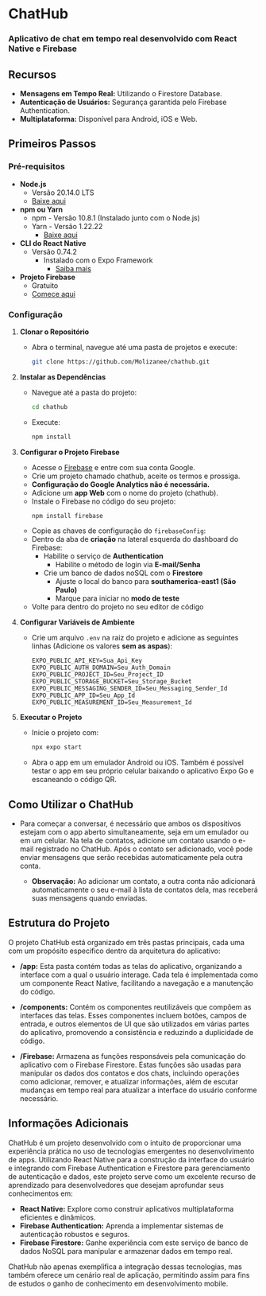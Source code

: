 # ChatHub

### Aplicativo de chat em tempo real desenvolvido com React Native e Firebase

## Recursos

- **Mensagens em Tempo Real:** Utilizando o Firestore Database.
- **Autenticação de Usuários:** Segurança garantida pelo Firebase Authentication.
- **Multiplataforma:** Disponível para Android, iOS e Web.

## Primeiros Passos

### Pré-requisitos

- **Node.js**
  - Versão 20.14.0 LTS
  - [Baixe aqui](https://nodejs.org/en)
- **npm ou Yarn**
  - npm - Versão 10.8.1 (Instalado junto com o Node.js)
  - Yarn - Versão 1.22.22
    - [Baixe aqui](https://classic.yarnpkg.com/en/)
- **CLI do React Native**
  - Versão 0.74.2
    - Instalado com o Expo Framework
      - [Saiba mais](https://expo.dev/)
- **Projeto Firebase**
  - Gratuito
  - [Comece aqui](https://firebase.google.com/?hl=pt-br)

### Configuração

1. **Clonar o Repositório**
   - Abra o terminal, navegue até uma pasta de projetos e execute:
     ```bash
     git clone https://github.com/Molizanee/chathub.git
     ```
2. **Instalar as Dependências**
   - Navegue até a pasta do projeto:
     ```bash
     cd chathub
     ```
   - Execute:
     ```bash
     npm install
     ```
3. **Configurar o Projeto Firebase**

   - Acesse o [Firebase](https://firebase.google.com/?hl=pt-br) e entre com sua conta Google.
   - Crie um projeto chamado chathub, aceite os termos e prossiga.
   - **Configuração do Google Analytics não é necessária.**
   - Adicione um **app Web** com o nome do projeto (chathub).
   - Instale o Firebase no código do seu projeto:
     ```bash
     npm install firebase
     ```
   - Copie as chaves de configuração do `firebaseConfig`:
   - Dentro da aba de **criação** na lateral esquerda do dashboard do Firebase:
     - Habilite o serviço de **Authentication**
       - Habilite o método de login via **E-mail/Senha**
     - Crie um banco de dados noSQL com o **Firestore**
       - Ajuste o local do banco para **southamerica-east1 (São Paulo)**
       - Marque para iniciar no **modo de teste**
   - Volte para dentro do projeto no seu editor de código

4. **Configurar Variáveis de Ambiente**

   - Crie um arquivo `.env` na raiz do projeto e adicione as seguintes linhas (Adicione os valores **sem as aspas**):
     ```plaintext
     EXPO_PUBLIC_API_KEY=Sua_Api_Key
     EXPO_PUBLIC_AUTH_DOMAIN=Seu_Auth_Domain
     EXPO_PUBLIC_PROJECT_ID=Seu_Project_ID
     EXPO_PUBLIC_STORAGE_BUCKET=Seu_Storage_Bucket
     EXPO_PUBLIC_MESSAGING_SENDER_ID=Seu_Messaging_Sender_Id
     EXPO_PUBLIC_APP_ID=Seu_App_Id
     EXPO_PUBLIC_MEASUREMENT_ID=Seu_Measurement_Id
     ```

5. **Executar o Projeto**
   - Inicie o projeto com:
     ```bash
     npx expo start
     ```
   - Abra o app em um emulador Android ou iOS. Também é possível testar o app em seu próprio celular baixando o aplicativo Expo Go e escaneando o código QR.

## Como Utilizar o ChatHub

- Para começar a conversar, é necessário que ambos os dispositivos estejam com o app aberto simultaneamente, seja em um emulador ou em um celular. Na tela de contatos, adicione um contato usando o e-mail registrado no ChatHub. Após o contato ser adicionado, você pode enviar mensagens que serão recebidas automaticamente pela outra conta.

  - **Observação:** Ao adicionar um contato, a outra conta não adicionará automaticamente o seu e-mail à lista de contatos dela, mas receberá suas mensagens quando enviadas.

## Estrutura do Projeto

O projeto ChatHub está organizado em três pastas principais, cada uma com um propósito específico dentro da arquitetura do aplicativo:

- **/app:** Esta pasta contém todas as telas do aplicativo, organizando a interface com a qual o usuário interage. Cada tela é implementada como um componente React Native, facilitando a navegação e a manutenção do código.

- **/components:** Contém os componentes reutilizáveis que compõem as interfaces das telas. Esses componentes incluem botões, campos de entrada, e outros elementos de UI que são utilizados em várias partes do aplicativo, promovendo a consistência e reduzindo a duplicidade de código.

- **/Firebase:** Armazena as funções responsáveis pela comunicação do aplicativo com o Firebase Firestore. Estas funções são usadas para manipular os dados dos contatos e dos chats, incluindo operações como adicionar, remover, e atualizar informações, além de escutar mudanças em tempo real para atualizar a interface do usuário conforme necessário.

## Informações Adicionais

ChatHub é um projeto desenvolvido com o intuito de proporcionar uma experiência prática no uso de tecnologias emergentes no desenvolvimento de apps. Utilizando React Native para a construção da interface do usuário e integrando com Firebase Authentication e Firestore para gerenciamento de autenticação e dados, este projeto serve como um excelente recurso de aprendizado para desenvolvedores que desejam aprofundar seus conhecimentos em:

- **React Native:** Explore como construir aplicativos multiplataforma eficientes e dinâmicos.
- **Firebase Authentication:** Aprenda a implementar sistemas de autenticação robustos e seguros.
- **Firebase Firestore:** Ganhe experiência com este serviço de banco de dados NoSQL para manipular e armazenar dados em tempo real.

ChatHub não apenas exemplifica a integração dessas tecnologias, mas também oferece um cenário real de aplicação, permitindo assim para fins de estudos o ganho de conhecimento em desenvolvimento mobile.

